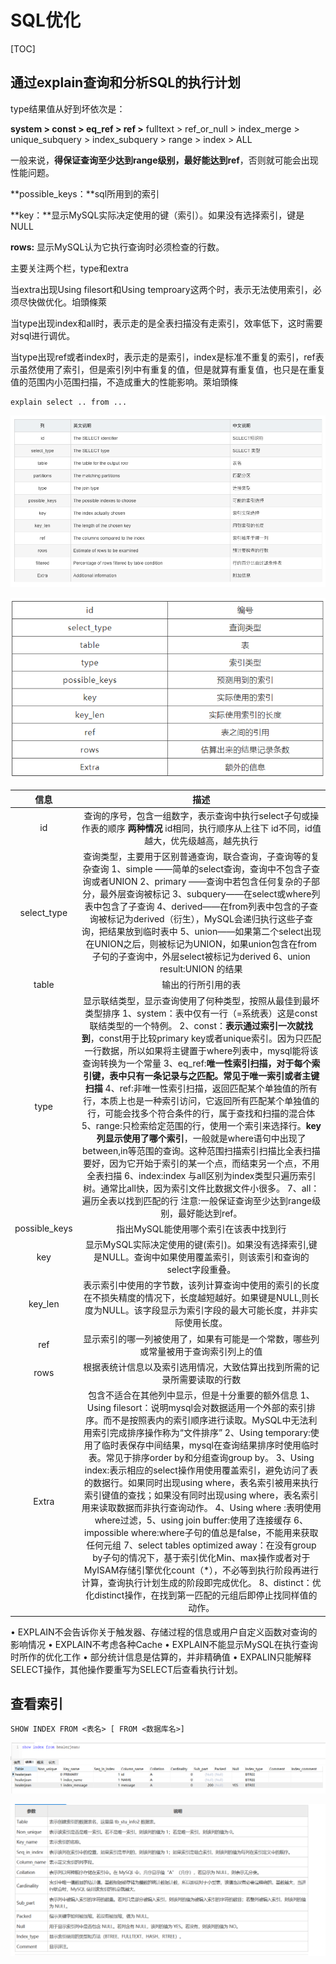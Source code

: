 # SQL优化

[TOC]



## 通过explain查询和分析SQL的执行计划

type结果值从好到坏依次是：

**system > const > eq_ref > ref >** fulltext > ref_or_null > index_merge > unique_subquery > index_subquery > range > index > ALL

一般来说，**得保证查询至少达到range级别，最好能达到ref**，否则就可能会出现性能问题。

**possible_keys：**sql所用到的索引

**key：**显示MySQL实际决定使用的键（索引）。如果没有选择索引，键是NULL

**rows:** 显示MySQL认为它执行查询时必须检查的行数。



主要关注两个栏，type和extra

当extra出现Using filesort和Using temproary这两个时，表示无法使用索引，必须尽快做优化。垍頭條萊

当type出现index和all时，表示走的是全表扫描没有走索引，效率低下，这时需要对sql进行调优。

当type出现ref或者index时，表示走的是索引，index是标准不重复的索引，ref表示虽然使用了索引，但是索引列中有重复的值，但是就算有重复值，也只是在重复值的范围内小范围扫描，不造成重大的性能影响。萊垍頭條

```mysql
explain select .. from ...
```

![image-20210319193742715](images/68747470733a2f2f67697465652e636f6d2f73757065722d6a696d77616e672f696d672f7261772f6d61737465722f696d672f32303231303331393139333734322e706e67)

![](images/c2f98169f19d44449c7bbb444fbfeee5.png)



|     信息      |                             描述                             |
| :-----------: | :----------------------------------------------------------: |
|      id       | 查询的序号，包含一组数字，表示查询中执行select子句或操作表的顺序 **两种情况** id相同，执行顺序从上往下 id不同，id值越大，优先级越高，越先执行 |
|  select_type  | 查询类型，主要用于区别普通查询，联合查询，子查询等的复杂查询 1、simple ——简单的select查询，查询中不包含子查询或者UNION 2、primary ——查询中若包含任何复杂的子部分，最外层查询被标记 3、subquery——在select或where列表中包含了子查询 4、derived——在from列表中包含的子查询被标记为derived（衍生），MySQL会递归执行这些子查询，把结果放到临时表中 5、union——如果第二个select出现在UNION之后，则被标记为UNION，如果union包含在from子句的子查询中，外层select被标记为derived 6、union result:UNION 的结果 |
|     table     |                      输出的行所引用的表                      |
|     type      | 显示联结类型，显示查询使用了何种类型，按照从最佳到最坏类型排序 1、system：表中仅有一行（=系统表）这是const联结类型的一个特例。 2、const：**表示通过索引一次就找到**，const用于比较primary key或者unique索引。因为只匹配一行数据，所以如果将主键置于where列表中，mysql能将该查询转换为一个常量 3、eq_ref:**唯一性索引扫描，对于每个索引键，表中只有一条记录与之匹配。常见于唯一索引或者主键扫描** 4、ref:非唯一性索引扫描，返回匹配某个单独值的所有行，本质上也是一种索引访问，它返回所有匹配某个单独值的行，可能会找多个符合条件的行，属于查找和扫描的混合体 5、range:只检索给定范围的行，使用一个索引来选择行。**key列显示使用了哪个索引**，一般就是where语句中出现了between,in等范围的查询。这种范围扫描索引扫描比全表扫描要好，因为它开始于索引的某一个点，而结束另一个点，不用全表扫描 6、index:index 与all区别为index类型只遍历索引树。通常比all快，因为索引文件比数据文件小很多。 7、all：遍历全表以找到匹配的行 注意:一般保证查询至少达到range级别，最好能达到ref。 |
| possible_keys |            指出MySQL能使用哪个索引在该表中找到行             |
|      key      | 显示MySQL实际决定使用的键(索引)。如果没有选择索引,键是NULL。查询中如果使用覆盖索引，则该索引和查询的select字段重叠。 |
|    key_len    | 表示索引中使用的字节数，该列计算查询中使用的索引的长度在不损失精度的情况下，长度越短越好。如果键是NULL,则长度为NULL。该字段显示为索引字段的最大可能长度，并非实际使用长度。 |
|      ref      | 显示索引的哪一列被使用了，如果有可能是一个常数，哪些列或常量被用于查询索引列上的值 |
|     rows      | 根据表统计信息以及索引选用情况，大致估算出找到所需的记录所需要读取的行数 |
|     Extra     | 包含不适合在其他列中显示，但是十分重要的额外信息 1、Using filesort：说明mysql会对数据适用一个外部的索引排序。而不是按照表内的索引顺序进行读取。MySQL中无法利用索引完成排序操作称为“文件排序” 2、Using temporary:使用了临时表保存中间结果，mysql在查询结果排序时使用临时表。常见于排序order by和分组查询group by。 3、Using index:表示相应的select操作用使用覆盖索引，避免访问了表的数据行。如果同时出现using where，表名索引被用来执行索引键值的查找；如果没有同时出现using where，表名索引用来读取数据而非执行查询动作。 4、Using where :表明使用where过滤，5、using join buffer:使用了连接缓存 6、impossible where:where子句的值总是false，不能用来获取任何元组 7、select tables optimized away：在没有group by子句的情况下，基于索引优化Min、max操作或者对于MyISAM存储引擎优化count（*），不必等到执行阶段再进行计算，查询执行计划生成的阶段即完成优化。 8、distinct：优化distinct操作，在找到第一匹配的元组后即停止找同样值的动作。 |



• EXPLAIN不会告诉你关于触发器、存储过程的信息或用户自定义函数对查询的影响情况
• EXPLAIN不考虑各种Cache
• EXPLAIN不能显示MySQL在执行查询时所作的优化工作
• 部分统计信息是估算的，并非精确值
• EXPALIN只能解释SELECT操作，其他操作要重写为SELECT后查看执行计划。







## 查看索引

~~~mysql
SHOW INDEX FROM <表名> [ FROM <数据库名>]
~~~

![img](images/1436863-20200507100250423-287294496.png)

![img](images/1436863-20200507100522709-1803986961.png)

